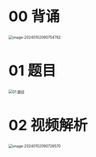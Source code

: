 # 00 背诵

<img src="https://cvp.oss-cn-shanghai.aliyuncs.com/picgo/202401020907838.png" alt="image-20240102090754782" style="zoom:50%;" />



# 01 题目

<img src="https://cvp.oss-cn-shanghai.aliyuncs.com/picgo/202312272000562.png" alt="01 题目" style="zoom:50%;" />



# 02 视频解析

<img src="https://cvp.oss-cn-shanghai.aliyuncs.com/picgo/202401020907659.png" alt="image-20240102090726570" style="zoom:50%;" />

